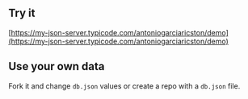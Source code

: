 ## Try it

[https://my-json-server.typicode.com/antoniogarciaricston/demo](https://my-json-server.typicode.com/antoniogarciaricston/demo)

## Use your own data

Fork it and change `db.json` values or create a repo with a `db.json` file.
